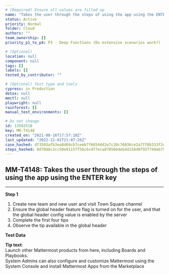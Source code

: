 ```yaml
---
# (Required) Ensure all values are filled up
name: "Takes the user through the steps of using the app using the ENTER key"
status: Active
priority: Normal
folder: Cloud
authors: ""
team_ownership: []
priority_p1_to_p4: P3 - Deep Functions (Do extensive scenarios work?)

# (Optional)
location: null
component: null
tags: []
labels: []
tested_by_contributor: ""

# (Optional) Test type and tools
cypress: in Production
detox: null
mmctl: null
playwright: null
rainforest: []
manual_test_environments: []

# Do not change
id: 13502518
key: MM-T4148
created_on: "2021-08-16T17:57:10Z"
last_updated: "2022-12-01T21:07:26Z"
case_hashed: df3503afb3ea8d69cb7ceeb7f6654dd2e7c20c76036ce2a7ff8b333f2e8175044ced3f053ffb458f663cc45f470b3b3d
steps_hashed: 0d7848c3cc50e9115ff56c6cdf7eca8705664eb4d258d0f93f749eb79de366f2695d6289b83737568a6e326595f396ca
---
```


<!-- (Auto-generated) Based on frontmatter's "key" and "name" -->

## MM-T4148: Takes the user through the steps of using the app using the ENTER key

---

**Step 1**

1. Create new team and new user and visit Town Square channel
2. Ensure the global header feature flag is turned on for the user, and that the global header config value is enabled by the server
3. Complete the first four tips
4. Observe the tip available in the global header

**Test Data**

**Tip text**:\
Launch other Mattermost products from here, including Boards and Playbooks.\
System Admins can also configure and customize Mattermost using the System Console and install Mattermost Apps from the Marketplace
